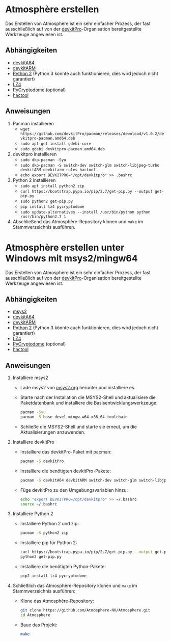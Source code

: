 # Atmosphère erstellen

Das Erstellen von Atmosphère ist ein sehr einfacher Prozess, der fast ausschließlich auf von der [devkitPro](https://devkitpro.org)-Organisation bereitgestellte Werkzeuge angewiesen ist.

## Abhängigkeiten

+ [devkitA64](https://devkitpro.org)
+ [devkitARM](https://devkitpro.org)
+ [Python 2](https://www.python.org) (Python 3 könnte auch funktionieren, dies wird jedoch nicht garantiert)
+ [LZ4](https://pypi.org/project/lz4)
+ [PyCryptodome](https://pypi.org/project/pycryptodome) (optional)
+ [hactool](https://github.com/SciresM/hactool)

## Anweisungen

1. Pacman installieren
    + `wget https://github.com/devkitPro/pacman/releases/download/v1.0.2/devkitpro-pacman.amd64.deb`
    + `sudo apt-get install gdebi-core`
    + `sudo gdebi devkitpro-pacman.amd64.deb`
1. devkitpro installieren
    + `sudo dkp-pacman -Syu`
    + `sudo dkp-pacman -S switch-dev switch-glm switch-libjpeg-turbo devkitARM devkitarm-rules hactool`
    + `echo export DEVKITPRO="/opt/devkitpro" >> .bashrc`
1. Python 2 installieren
    + `sudo apt install python2 zip`
    + `curl https://bootstrap.pypa.io/pip/2.7/get-pip.py --output get-pip.py`
    + `sudo python2 get-pip.py`
    + `pip install lz4 pycryptodome`
    + `sudo update-alternatives --install /usr/bin/python python /usr/bin/python2.7 1`
1. Abschließend das Atmosphère-Repository klonen und `make` im Stammverzeichnis ausführen.

# Atmosphère erstellen unter Windows mit msys2/mingw64

Das Erstellen von Atmosphère ist ein sehr einfacher Prozess, der fast ausschließlich auf von der [devkitPro](https://devkitpro.org)-Organisation bereitgestellte Werkzeuge angewiesen ist.

## Abhängigkeiten

+ [msys2](https://www.msys2.org)
+ [devkitA64](https://devkitpro.org)
+ [devkitARM](https://devkitpro.org)
+ [Python 2](https://www.python.org) (Python 3 könnte auch funktionieren, dies wird jedoch nicht garantiert)
+ [LZ4](https://pypi.org/project/lz4)
+ [PyCryptodome](https://pypi.org/project/pycryptodome) (optional)
+ [hactool](https://github.com/SciresM/hactool)

## Anweisungen

1. Installiere msys2
    + Lade msys2 von [msys2.org](https://www.msys2.org) herunter und installiere es.
    + Starte nach der Installation die MSYS2-Shell und aktualisiere die Paketdatenbank und installiere die Basisentwicklungswerkzeuge:

      ```sh
      pacman -Syu
      pacman -S base-devel mingw-w64-x86_64-toolchain
      ```

    + Schließe die MSYS2-Shell und starte sie erneut, um die Aktualisierungen anzuwenden.

2. Installiere devkitPro
    + Installiere das devkitPro-Paket mit pacman:

      ```sh
      pacman -S devkitPro
      ```

    + Installiere die benötigten devkitPro-Pakete:

      ```sh
      pacman -S devkitA64 devkitARM switch-dev switch-glm switch-libjpeg-turbo hactool
      ```

    + Füge devkitPro zu den Umgebungsvariablen hinzu:

      ```sh
      echo "export DEVKITPRO=/opt/devkitpro" >> ~/.bashrc
      source ~/.bashrc
      ```

3. Installiere Python 2
    + Installiere Python 2 und zip:

      ```sh
      pacman -S python2 zip
      ```

    + Installiere pip für Python 2:

      ```sh
      curl https://bootstrap.pypa.io/pip/2.7/get-pip.py --output get-pip.py
      python2 get-pip.py
      ```

    + Installiere die benötigten Python-Pakete:

      ```sh
      pip2 install lz4 pycryptodome
      ```

4. Schließlich das Atmosphère-Repository klonen und `make` im Stammverzeichnis ausführen:
    + Klone das Atmosphère-Repository:

      ```sh
      git clone https://github.com/Atmosphere-NX/Atmosphere.git
      cd Atmosphere
      ```

    + Baue das Projekt:

      ```sh
      make
      ```
